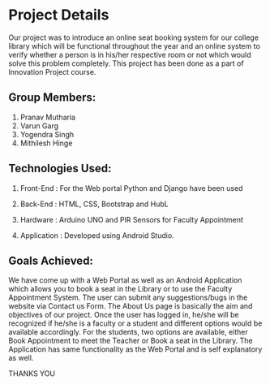 # Project Details

Our project was to introduce an online seat booking system for our college library which will
be functional throughout the year and an online system to verify whether a person is in
his/her respective room or not which would solve this problem completely. This project has been done as a part of Innovation Project course.

## Group Members:
1. Pranav Mutharia
2. Varun Garg 
3. Yogendra Singh 
4. Mithilesh Hinge

## Technologies Used:

1. Front-End : For the Web portal Python and Django have been used

2. Back-End : HTML, CSS, Bootstrap and HubL 

3. Hardware : Arduino UNO and PIR Sensors for Faculty Appointment

4. Application : Developed using Android Studio.

## Goals Achieved:
We have come up with a Web Portal as well as an Android Application which allows you to book a seat in the Library or to use the Faculty Appointment System. 
The user can submit any suggestions/bugs in the website via Contact us Form. The About Us page is basically the aim and objectives of our project. Once the user has logged in, he/she will be recognized if he/she is a faculty or a student and different options would be available accordingly. For the students, two options are available, either Book Appointment to meet the Teacher or Book a seat in the Library.
The Application has same functionality as the Web Portal and is self explanatory as well.

THANKS YOU 

